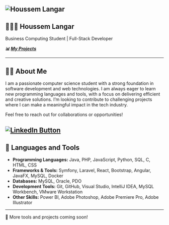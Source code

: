 ![Houssem Langar](https://github.com/HoussemLangar/Image/blob/main/header.jpg)
---
## 🧑🏻‍💻 **Houssem Langar**  

Business Computing Student | Full-Stack Developer

***📊 [My Projects](https://github.com//HoussemLangar?tab=repositories)***

---



## 👨‍💻 About Me

I am a passionate computer science student with a strong foundation in software development and web technologies. I am always eager to learn new programming languages and tools, with a focus on delivering efficient and creative solutions. I’m looking to contribute to challenging projects where I can make a meaningful impact in the tech industry.

Feel free to reach out for collaborations or opportunities!

[![LinkedIn Button](https://img.shields.io/badge/LinkedIn-Connect-blue?style=for-the-badge&logo=linkedin)](https://www.linkedin.com/in/houssem-langar)
---


## 🧰 Languages and Tools

- **Programming Languages:** Java, PHP, JavaScript, Python, SQL, C, HTML, CSS
- **Frameworks & Tools:** Symfony, Laravel, React, Bootstrap, Angular, JavaFX, MySQL, Docker
- **Databases:** MySQL, Oracle, PDO
- **Development Tools:** Git, GitHub, Visual Studio, IntelliJ IDEA, MySQL Workbench, VMware Workstation
- **Other Skills:** Power BI, Adobe Photoshop, Adobe Premiere Pro, Adobe Illustrator

---


👾 More tools and projects coming soon!
